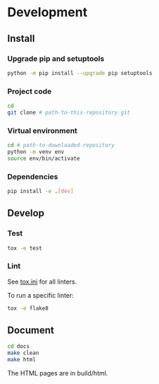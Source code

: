 # Development
## Install
### Upgrade pip and setuptools
```sh
python -m pip install --upgrade pip setuptools
```

### Project code
```sh
cd
git clone # path-to-this-repository.git
```

### Virtual environment
```sh
cd # path-to-downloaded-repository
python -m venv env
source env/bin/activate
```

### Dependencies
```sh
pip install -e .[dev]
```

## Develop
### Test
```sh
tox -e test
```

### Lint
See [tox.ini](tox.ini) for all linters.

To run a specific linter:
```sh
tox -e flake8
```

## Document
```sh
cd docs
make clean
make html
```

The HTML pages are in build/html.
